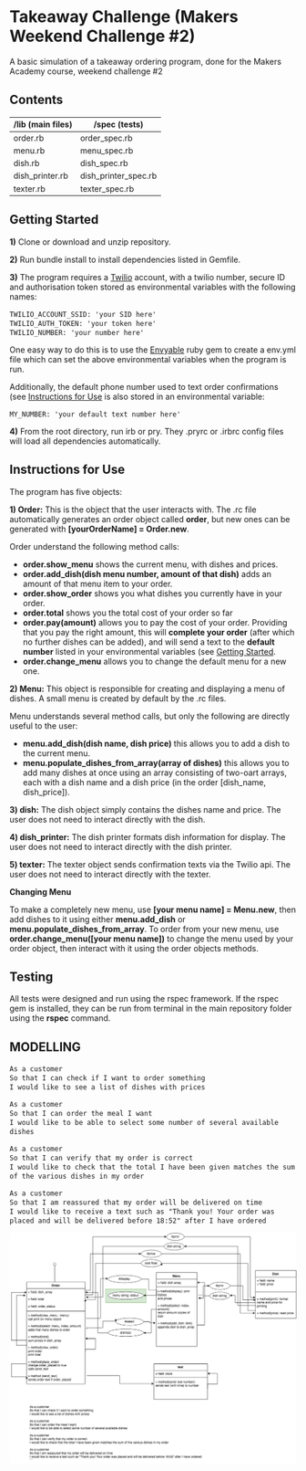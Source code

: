 # Takeaway Challenge (Makers Weekend Challenge #2)

A basic simulation of a takeaway ordering program, done for the Makers Academy course, weekend challenge #2

## Contents

| /lib (main files) | /spec (tests) |
|---|---|
| order.rb | order_spec.rb  |
| menu.rb  | menu_spec.rb  |
| dish.rb  | dish_spec.rb  |
| dish_printer.rb | dish_printer_spec.rb |  
| texter.rb  | texter_spec.rb |

## Getting Started

**1)** Clone or download and unzip repository.  

**2)** Run bundle install to install dependencies listed in Gemfile.

**3)** The program requires a [Twilio](https://www.twilio.com/) account, with a twilio number, secure ID and authorisation token stored as environmental variables with the following names:
```
TWILIO_ACCOUNT_SSID: 'your SID here'
TWILIO_AUTH_TOKEN: 'your token here'
TWILIO_NUMBER: 'your number here'
```

One easy way to do this is to use the [Envyable](https://github.com/philnash/envyable) ruby gem to create a env.yml file which can set the above environmental variables when the program is run.

Additionally, the default phone number used to text order confirmations (see [Instructions for Use](#instructions_for_use) is also stored in an environmental variable:

```
MY_NUMBER: 'your default text number here'
```

**4)** From the root directory, run irb or pry. They .pryrc or .irbrc config files will load all dependencies automatically.

## Instructions for Use

The program has five objects:

**1) Order:** This is the object that the user interacts with. The .rc file automatically generates an order object called **order**, but new ones can be generated with **[yourOrderName] = Order.new**.

Order understand the following method calls:
- **order.show_menu** shows the current menu, with dishes and prices.
- **order.add_dish(dish menu number, amount of that dish)** adds an amount of that menu item to your order.
- **order.show_order** shows you what dishes you currently have in your order.
- **order.total** shows you the total cost of your order so far
- **order.pay(amount)** allows you to pay the cost of your order. Providing that you pay the right amount, this will **complete your order** (after which no further dishes can be added), and will send a text to the **default number** listed in your environmental variables (see [Getting Started](#getting_started).
- **order.change_menu** allows you to change the default menu for a new one.

**2) Menu:** This object is responsible for creating and displaying a menu of dishes. A small menu is created by default by the .rc files.

Menu understands several method calls, but only the following are directly useful to the user:
- **menu.add_dish(dish name, dish price)** this allows you to add a dish to the current menu.
- **menu.populate_dishes_from_array(array of dishes)** this allows you to add many dishes at once using an array consisting of two-oart arrays, each with a dish name and a dish price (in the order [dish_name, dish_price]).

**3) dish:** The dish object simply contains the dishes name and price. The user does not need to interact directly with the dish.

**4) dish_printer:** The dish printer formats dish information for display. The user does not need to interact directly with the dish printer.  

**5) texter:** The texter object sends confirmation texts via the Twilio api. The user does not need to interact directly with the texter.

**Changing Menu**

To make a completely new menu, use **[your menu name] = Menu.new**, then add dishes to it using either **menu.add_dish** or **menu.populate_dishes_from_array**. To order from your new menu, use **order.change_menu([your menu name])** to change the menu used by your order object, then interact with it using the order objects methods.


## Testing

All tests were designed and run using the rspec framework. If the rspec gem is installed, they can be run from terminal in the main repository folder using the **rspec** command.


## MODELLING ##

```
As a customer
So that I can check if I want to order something
I would like to see a list of dishes with prices
```
```
As a customer
So that I can order the meal I want
I would like to be able to select some number of several available dishes
```
```
As a customer
So that I can verify that my order is correct
I would like to check that the total I have been given matches the sum of the various dishes in my order
```
```
As a customer
So that I am reassured that my order will be delivered on time
I would like to receive a text such as "Thank you! Your order was placed and will be delivered before 18:52" after I have ordered
```

![domain model](takeaway_challenge_model.png)
